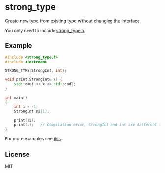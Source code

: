 # strong_type
Create new type from existing type without changing the interface.

You only need to include [strong_type.h](include/strong_type.h).

## Example
```C++
#include <strong_type.h>
#include <iostream>

STRONG_TYPE(StrongInt, int);

void print(StrongInt& x) {
	std::cout << x << std::endl;
}

int main()
{
	int i = -1;
	StrongInt si(1);

	print(si);
	print(i);	// Compilation error, StrongInt and int are different types
}
```
For more examples see [this](example/example.cpp).

## License
MIT
